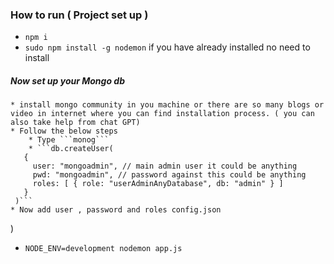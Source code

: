 
### How to run ( Project set up )

* ``` npm i ```
* ``` sudo npm install -g nodemon ``` if you have already installed no need to install
##### Now set up your Mongo db 
    * install mongo community in you machine or there are so many blogs or video in internet where you can find installation process. ( you can also take help from chat GPT)
    * Follow the below steps 
        * Type ```monog```
        * ```db.createUser(
       {
         user: "mongoadmin", // main admin user it could be anything
         pwd: "mongoadmin", // password against this could be anything 
         roles: [ { role: "userAdminAnyDatabase", db: "admin" } ]
       }
     )```
    * Now add user , password and roles config.json 
)
* ``` NODE_ENV=development nodemon app.js ```
